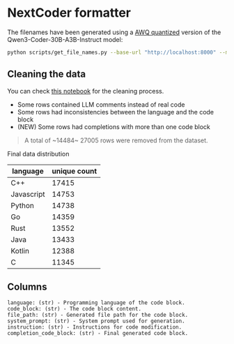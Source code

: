 # NextCoder formatter

The filenames have been generated using a [AWQ quantized](https://huggingface.co/cpatonn/Qwen3-Coder-30B-A3B-Instruct-AWQ) version of the Qwen3-Coder-30B-A3B-Instruct model:

```bash
python scripts/get_file_names.py --base-url "http://localhost:8000" --model "cpatonn/Qwen3-Coder-30B-A3B-Instruct-AWQ" --output "data/filenames.jsonl"
```

## Cleaning the data

You can check [this notebook](./notebooks/01_clean_dataset.ipynb) for the cleaning process.
- Some rows contained LLM comments instead of real code
- Some rows had inconsistencies between the language and the code block
- (NEW) Some rows had completions with more than one code block

> A total of ~14484~ 27005 rows were removed from the dataset.

Final data distribution

|language    |unique count |
|--------------|-------|
|C++           |17415|
|Javascript    |14753|
|Python        |14738|
|Go            |14359|
|Rust          |13552|
|Java          |13433|
|Kotlin        |12388|
|C             |11345|

## Columns

```
language: (str) - Programming language of the code block.
code_block: (str) - The code block content.
file_path: (str) - Generated file path for the code block.
system_prompt: (str) - System prompt used for generation.
instruction: (str) - Instructions for code modification.
completion_code_block: (str) - Final generated code block.
```
